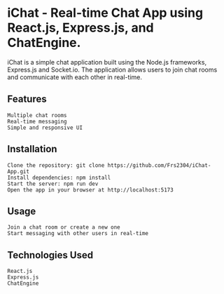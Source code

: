 # iChat - Real-time Chat App using React.js, Express.js, and ChatEngine.

iChat is a simple chat application built using the Node.js frameworks, Express.js and Socket.io. The application allows users to join chat rooms and communicate with each other in real-time.

## Features

    Multiple chat rooms
    Real-time messaging
    Simple and responsive UI
    
## Installation

    Clone the repository: git clone https://github.com/Frs2304/iChat-App.git
    Install dependencies: npm install
    Start the server: npm run dev
    Open the app in your browser at http://localhost:5173
    
## Usage

    Join a chat room or create a new one
    Start messaging with other users in real-time
    
## Technologies Used
    React.js
    Express.js
    ChatEngine
    
